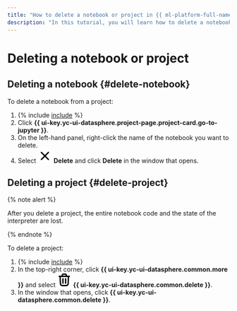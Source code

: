 ```yaml
---
title: "How to delete a notebook or project in {{ ml-platform-full-name }}"
description: "In this tutorial, you will learn how to delete a notebook or project in {{ ml-platform-name }}."
---
```


# Deleting a notebook or project

## Deleting a notebook {#delete-notebook}

To delete a notebook from a project:
1. {% include [include](../../../_includes/datasphere/ui-find-project.md) %}
1. Click **{{ ui-key.yc-ui-datasphere.project-page.project-card.go-to-jupyter }}**.
1. On the left-hand panel, right-click the name of the notebook you want to delete.
1. Select ![image](../../../_assets/console-icons/xmark.svg) **Delete** and click **Delete** in the window that opens.

## Deleting a project {#delete-project}

{% note alert %}

After you delete a project, the entire notebook code and the state of the interpreter are lost.

{% endnote %}

To delete a project:
1. {% include [include](../../../_includes/datasphere/ui-find-project.md) %}
1. In the top-right corner, click **{{ ui-key.yc-ui-datasphere.common.more }}** and select ![image](../../../_assets/console-icons/trash-bin.svg) **{{ ui-key.yc-ui-datasphere.common.delete }}**.
1. In the window that opens, click **{{ ui-key.yc-ui-datasphere.common.delete }}**.